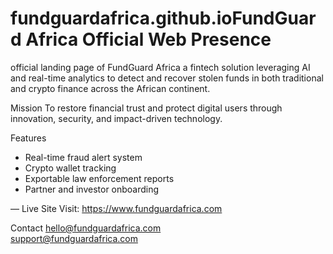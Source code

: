 # fundguardafrica.github.ioFundGuard Africa  Official Web Presence

 official landing page of FundGuard Africa a fintech solution leveraging AI and real-time analytics to detect and recover stolen funds in both traditional and crypto finance across the African continent.

  Mission
To restore financial trust and protect digital users through innovation, security, and impact-driven technology.

 Features
- Real-time fraud alert system
- Crypto wallet tracking
- Exportable law enforcement reports
- Partner and investor onboarding

— Live Site
Visit: https://www.fundguardafrica.com

 Contact
hello@fundguardafrica.com  
support@fundguardafrica.com
